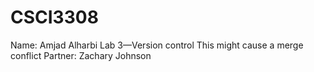# CSCI3308
Name: Amjad Alharbi
Lab 3—Version control
This might cause a merge conflict
Partner: Zachary Johnson
